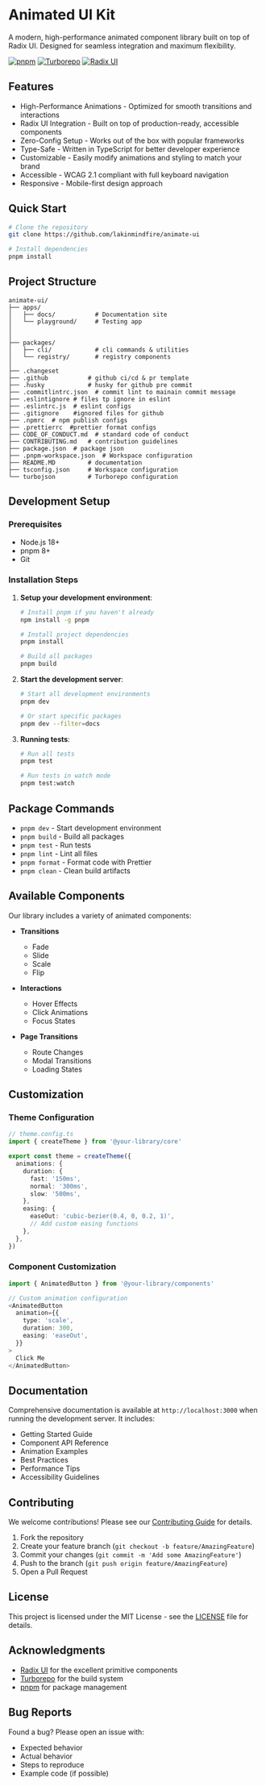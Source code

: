 # Animated UI Kit

A modern, high-performance animated component library built on top of Radix UI. Designed for seamless integration and maximum flexibility.

[![pnpm](https://img.shields.io/badge/maintained%20with-pnpm-cc00ff.svg)](https://pnpm.io/)
[![Turborepo](https://img.shields.io/badge/built%20with-Turborepo-cc00ff.svg)](https://turborepo.org/)
[![Radix UI](https://img.shields.io/badge/powered%20by-Radix%20UI-blue.svg)](https://www.radix-ui.com/)

## Features

- High-Performance Animations - Optimized for smooth transitions and interactions
- Radix UI Integration - Built on top of production-ready, accessible components
- Zero-Config Setup - Works out of the box with popular frameworks
- Type-Safe - Written in TypeScript for better developer experience
- Customizable - Easily modify animations and styling to match your brand
- Accessible - WCAG 2.1 compliant with full keyboard navigation
- Responsive - Mobile-first design approach

## Quick Start

```bash
# Clone the repository
git clone https://github.com/lakinmindfire/animate-ui

# Install dependencies
pnpm install


```

## Project Structure

```
animate-ui/
├── apps/
│   ├── docs/           # Documentation site       
│   └── playground/     # Testing app
│   
│   
├── packages/
│   ├── cli/            # cli commands & utilities
│   └── registry/       # registry components
│   
├── .changeset
├── .github           # github ci/cd & pr template
├── .husky            # husky for github pre commit
├── .commitlintrc.json  # commit lint to mainain commit message
├── .eslintignore # files tp ignore in eslint
├── .eslintrc.js  # eslint configs
├── .gitignore    #ignored files for github
├── .npmrc  # npm publish configs
├── .prettierrc  #prettier format configs
├── CODE_OF_CONDUCT.md  # standard code of conduct
├── CONTRIBUTING.md   # contribution guidelines
├── package.json  # package json
├── .pnpm-workspace.json  # Workspace configuration
├── README.MD         # documentation
├── tsconfig.json     # Workspace configuration
└── turbojson         # Turborepo configuration
```

## Development Setup

### Prerequisites

- Node.js 18+
- pnpm 8+
- Git

### Installation Steps

1. **Setup your development environment**:
   ```bash
   # Install pnpm if you haven't already
   npm install -g pnpm

   # Install project dependencies
   pnpm install

   # Build all packages
   pnpm build
   ```

2. **Start the development server**:
   ```bash
   # Start all development environments
   pnpm dev

   # Or start specific packages
   pnpm dev --filter=docs
   ```

3. **Running tests**:
   ```bash
   # Run all tests
   pnpm test

   # Run tests in watch mode
   pnpm test:watch
   ```

## Package Commands

- `pnpm dev` - Start development environment
- `pnpm build` - Build all packages
- `pnpm test` - Run tests
- `pnpm lint` - Lint all files
- `pnpm format` - Format code with Prettier
- `pnpm clean` - Clean build artifacts

## Available Components

Our library includes a variety of animated components:

- **Transitions**
  - Fade
  - Slide
  - Scale
  - Flip
  
- **Interactions**
  - Hover Effects
  - Click Animations
  - Focus States
  
- **Page Transitions**
  - Route Changes
  - Modal Transitions
  - Loading States

## Customization

### Theme Configuration

```typescript
// theme.config.ts
import { createTheme } from '@your-library/core'

export const theme = createTheme({
  animations: {
    duration: {
      fast: '150ms',
      normal: '300ms',
      slow: '500ms',
    },
    easing: {
      easeOut: 'cubic-bezier(0.4, 0, 0.2, 1)',
      // Add custom easing functions
    },
  },
})
```

### Component Customization

```typescript
import { AnimatedButton } from '@your-library/components'

// Custom animation configuration
<AnimatedButton
  animation={{
    type: 'scale',
    duration: 300,
    easing: 'easeOut',
  }}
>
  Click Me
</AnimatedButton>
```

## Documentation

Comprehensive documentation is available at `http://localhost:3000` when running the development server. It includes:

- Getting Started Guide
- Component API Reference
- Animation Examples
- Best Practices
- Performance Tips
- Accessibility Guidelines

## Contributing

We welcome contributions! Please see our [Contributing Guide](CONTRIBUTING.md) for details.

1. Fork the repository
2. Create your feature branch (`git checkout -b feature/AmazingFeature`)
3. Commit your changes (`git commit -m 'Add some AmazingFeature'`)
4. Push to the branch (`git push origin feature/AmazingFeature`)
5. Open a Pull Request

## License

This project is licensed under the MIT License - see the [LICENSE](LICENSE) file for details.

## Acknowledgments

- [Radix UI](https://www.radix-ui.com/) for the excellent primitive components
- [Turborepo](https://turborepo.org/) for the build system
- [pnpm](https://pnpm.io/) for package management

## Bug Reports

Found a bug? Please open an issue with:

- Expected behavior
- Actual behavior
- Steps to reproduce
- Example code (if possible)